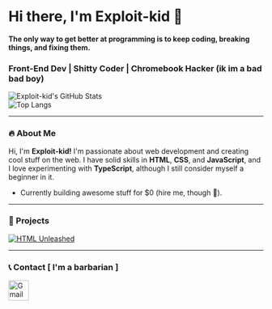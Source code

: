 # Hi there, I'm Exploit-kid 👾
**The only way to get better at programming is to keep coding, breaking things, and fixing them.**


### Front-End Dev | Shitty Coder | Chromebook Hacker (ik im a bad bad boy)

![Exploit-kid's GitHub Stats](https://github-readme-stats.vercel.app/api?username=exploit-kid&show_icons=true&theme=radical&icon_color=ff6347&title_color=ff4500)  
![Top Langs](https://github-readme-stats.vercel.app/api/top-langs/?username=exploit-kid&layout=compact&theme=radical&langs_count=6&card_width=300)

---

### 🔥 About Me  
Hi, I'm **Exploit-kid!** I'm passionate about web development and creating cool stuff on the web. I have solid skills in **HTML**, **CSS**, and **JavaScript**, and I love experimenting with **TypeScript**, although I still consider myself a beginner in it.  
- Currently building awesome stuff for $0 (hire me, though 👀).

---

### 🚀 Projects  
[![HTML Unleashed](https://github-readme-stats.vercel.app/api/pin/?username=exploit-kid&repo=HTML-unleashed&theme=radical&icon_color=8a2be2)](https://github.com/exploit-kid/HTML-unleashed)

---
### 📞 Contact [ I'm a barbarian ]

<a href="mailto:exploitkid@proton.me">
  <img src="https://static.vecteezy.com/system/resources/previews/016/716/465/non_2x/gmail-icon-free-png.png" alt="Gmail Icon" width="40" height="40" />
</a>

